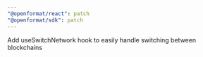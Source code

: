 ```yaml
---
"@openformat/react": patch
"@openformat/sdk": patch
---
```


Add useSwitchNetwork hook to easily handle switching between blockchains
